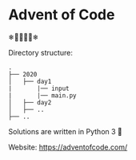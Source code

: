 # Advent of Code
❄🎄🎅🤶🎄❄

Directory structure:
```
.
├── 2020
│   ├── day1
|       |── input
|       |── main.py
│   ├── day2
│   ├── ..
├── ..
```

Solutions are written in Python 3 🐍

Website:
https://adventofcode.com/
